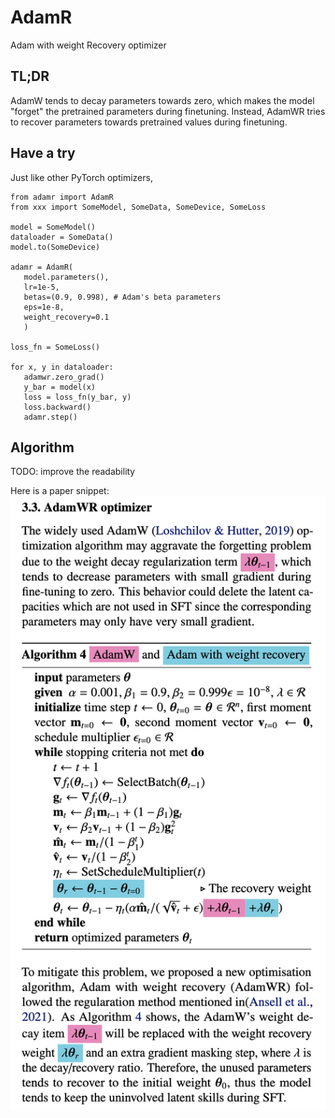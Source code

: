 # AdamR
Adam with weight Recovery optimizer

## TL;DR
AdamW tends to decay parameters towards zero, which makes the model "forget" the pretrained parameters during finetuning. Instead, AdamWR tries to recover parameters towards pretrained values during finetuning.

## Have a try
Just like other PyTorch optimizers,

 ``` pyhon
from adamr import AdamR
from xxx import SomeModel, SomeData, SomeDevice, SomeLoss

model = SomeModel()
dataloader = SomeData()
model.to(SomeDevice)

adamr = AdamR(
    model.parameters(),
    lr=1e-5,
    betas=(0.9, 0.998), # Adam's beta parameters
    eps=1e-8,
    weight_recovery=0.1
    )

loss_fn = SomeLoss()

for x, y in dataloader:
    adamwr.zero_grad()
    y_bar = model(x)
    loss = loss_fn(y_bar, y)
    loss.backward()
    adamr.step()
 ```

 ## Algorithm
 TODO: improve the readability

 Here is a paper snippet:
![image](images/adamwr_algorithm.png)